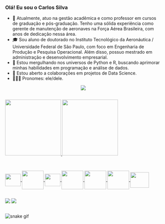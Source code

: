 ### Olá! Eu sou o Carlos Silva

- 🔭 Atualmente, atuo na gestão acadêmica e como professor em cursos de graduação e pós-graduação. Tenho uma sólida experiência como gerente de manutenção de aeronaves na Força Aérea Brasileira, com anos de dedicação nessa área.
- 🎓 Sou aluno de doutorado no Instituto Tecnológico da Aeronáutica / Universidade Federal de São Paulo, com foco em Engenharia de Produção e Pesquisa Operacional. Além disso, possuo mestrado em administração e desenvolvimento empresarial.
- 🌱 Estou mergulhando nos universos de Python e R, buscando aprimorar minhas habilidades em programação e análise de dados.
- 👯 Estou aberto a colaborações em projetos de Data Science.
- 🙋🏽‍♂️ Pronomes: ele/dele.
  
<p align="center">   <img alingn="center" src="https://profile-counter.glitch.me/carloscejs/count.svg" /></p>
  
##

<div>
  <a href="https://github.com/carloscejs">
  <img height="180em" src="https://github-readme-stats.vercel.app/api?username=carloscejs&show_icons=true&theme=dark&include_all_commits=true&count_private=true"/>
  <img height="180em" src="https://github-readme-stats.vercel.app/api/top-langs/?username=carloscejs&layout=compact&langs_count=16&theme=dark"/>
</div>
    
##

<div style="display: inline_block"><br>
  <img align="center" height="40" width="50" src="https://cdn.jsdelivr.net/gh/devicons/devicon@latest/icons/python/python-original-wordmark.svg">
  <img align="center" height="60" width="70" src="https://cdn.jsdelivr.net/gh/devicons/devicon@latest/icons/anaconda/anaconda-original-wordmark.svg">
  <img align="center" height="40" width="50" src="https://cdn.jsdelivr.net/gh/devicons/devicon@latest/icons/jupyter/jupyter-original-wordmark.svg">
  <img align="center" height="60" width="70" src="https://cdn.jsdelivr.net/gh/devicons/devicon@latest/icons/numpy/numpy-plain-wordmark.svg">
  <img align="center" height="60" width="70" src="https://cdn.jsdelivr.net/gh/devicons/devicon@latest/icons/pandas/pandas-original-wordmark.svg">
  <img align="center" height="60" width="70" src="https://cdn.jsdelivr.net/gh/devicons/devicon@latest/icons/r/r-original.svg">
  <img align="center" height="50" width="60" src="https://cdn.jsdelivr.net/gh/devicons/devicon@latest/icons/moodle/moodle-original.svg">
</div>

##

<div> 
  <a href = "mailto:carlos.silva20@unifesp.br"><img src="https://img.shields.io/badge/-Gmail-D14836?style=for-the-badge&logo=gmail&logoColor=white"></a>
  <a href="https://www.linkedin.com/in/eduardocejs" target="_blank"><img src="https://img.shields.io/badge/-LinkedIn-%230077B5?style=for-the-badge&logo=linkedin&logoColor=white" target="_blank"></a> 
  
</div>

##
![snake gif](https://github.com/carloscejs/carloscejs/blob/output/github-contribution-grid-snake-dark.svg)
